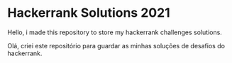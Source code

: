 # Hackerrank Solutions 2021

Hello, i made this repository to store my hackerrank challenges solutions.

Olá, criei este repositório para guardar as minhas soluções de desafios do hackerrank.
